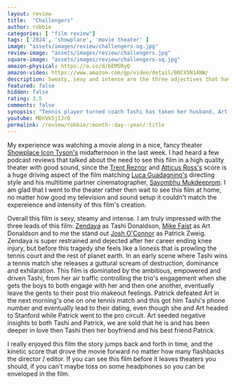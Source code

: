 ```yaml
---
layout: review
title:  "Challengers"
author: robbie
categories: [ "film review"]
tags: ['2024', 'showplace', 'movie theater' ]
image: "assets/images/review/challengers-og.jpg"
review-image: "assets/images/review/challengers.jpg"
square-image: "assets/images/review/challengers-sq.jpg"
amazon-physical: https://a.co/d/bEMSRyQ
amazon-video: https://www.amazon.com/gp/video/detail/B0CX5N14NW/
description: Sweaty, sexy and intense are the three adjectives that have resonated with me about this film in the last few days since my theater experience.
featured: false
hidden: false
rating: 3.5
comments: false
synopsis: "Tennis player turned coach Tashi has taken her husband, Art, and transformed him into a world-famous Grand Slam champion. To jolt him out of his recent losing streak, she signs him up for a \"Challenger\" event — close to the lowest level of pro tournament — where he finds himself standing across the net from his former best friend and Tashi's former boyfriend."  
youtube: MDnVk5jIJr0
permalink: /review/robbie/:month-:day-:year/:title
---
```

My experience was watching a movie along in a nice, fancy theater [Showplace Icon Tyson's](https://www.showplaceicon.com/Browsing/Cinemas/Compare?Cinemas=8877&Date=2024-06-11) midafternoon in the last week.  I had heard a few podcast reviews that talked about the need to see this film in a high quality theater with good sound, since the [Trent Reznor](https://www.imdb.com/name/nm0722153/) and [Atticus Ross's](https://www.imdb.com/name/nm1589604/) score is a huge driving aspect of the film matching [Luca Guadagnino's](https://www.imdb.com/name/nm0345174/) directing style and his multitime partner cinematographer, [Sayombhu Mukdeeprom](https://www.imdb.com/name/nm1178928/). I am glad that I went to the theater rather then wait to see this film at home, no matter how good my television and sound setup it couldn't match the expereience and intensity of this film's creation.

Overall this film is sexy, steamy and intense. I am truly impressed with the three leads of this film: [Zendaya](https://www.imdb.com/name/nm3918035/) as Tashi Donaldson,  [Mike Faist](https://www.imdb.com/name/nm4576311/) as Art Donaldson and to me the stand out [Josh O'Connor](https://www.imdb.com/name/nm4853066/) as Patrick Zweig.  Zendaya is super restrained and dejected after her career ending knee injury, but before this tragedy she feels like a lioness that is prowling the tennis court and the rest of planet earth. In an early scene where Tashi wins a tennis match she releases a guttural scream of destruction, dominance and exhilaration.  This  film is dominated by the ambitious, empowered and driven Tashi, from her air traffic controlling the trio's engagement when she gets the boys to both engage with her and then one another, eventually leave the gents to their post trio makeout feelings. Patrick defeated Art in the next morning's one on one tennis match and this got him Tashi's phone number and eventually lead to their dating, even though she and Art headed to Stanford while Patrick went to the pro circuit. Art seeded negative insights to both Tashi and Patrick, we are sold that he is and has been deeper in love then Tashi then her boyfriend and his best friend Patrick.

I really enjoyed this film the story jumps back and forth in time, and the kinetic score that drove the movie forward no matter how many flashbacks the director / editor. If you can see this film before it leaves theaters you should, if you can't maybe toss on some headphones so you can be enveloped in the film.
